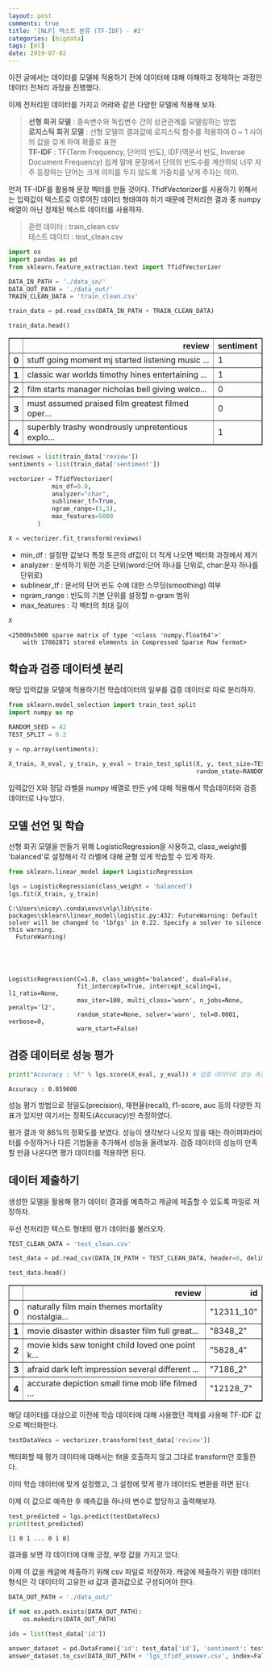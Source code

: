 ```yaml
---
layout: post
comments: true
title: '[NLP] 텍스트 분류 (TF-IDF) - #2'
categories: [bigdata]
tags: [ml]
date: 2019-07-02
---
```


이전 글에서는 데이터를 모델에 적용하기 전에 데이터에 대해 이해하고 정제하는 과정인 데이터 전처리 과정을 진행했다. 

이제 전처리된 데이터를 가지고 어랴와 같은 다양한 모델에 적용해 보자.

> **선형 회귀 모델** : 종속변수와 독립변수 간의 상관관계를 모델링하는 방법<br/>
> **로지스틱 회귀 모델** : 선형 모델의 결과값에 로지스틱 함수를 적용하여 0 ~ 1 사이의 값을 갖게 하여 확률로 표현<br/>
> **TF-IDF** : TF(Term Frequency, 단어의 빈도), IDF(역문서 빈도, Inverse Document Frequency) 쉽게 말에 문장에서 단의의 빈도수를 계산하되 너무 자주 등장하는 단어는 크게 의미를 두지 않도록 가중치를 낮게 주자는 의미.

먼저 TF-IDF를 활용해 문장 벡터를 만들 것이다. TfidfVectorizer를 사용하기 위해서는 입력값이 텍스트로 이루어진 데이터 형태여야 하기 때문에 전처리한 결과 중 numpy배열이 아닌 정제된 텍스트 데이터를 사용하자.

>훈련 데이터 : train_clean.csv<br/>
>테스트 데이터 : test_clean.csv


```python
import os
import pandas as pd
from sklearn.feature_extraction.text import TfidfVectorizer
```


```python
DATA_IN_PATH = './data_in/'
DATA_OUT_PATH = './data_out/'
TRAIN_CLEAN_DATA = 'train_clean.csv'
```


```python
train_data = pd.read_csv(DATA_IN_PATH + TRAIN_CLEAN_DATA)
```


```python
train_data.head()
```




<div>
<style scoped>
    .dataframe tbody tr th:only-of-type {
        vertical-align: middle;
    }

    .dataframe tbody tr th {
        vertical-align: top;
    }

    .dataframe thead th {
        text-align: right;
    }
</style>
<table border="1" class="dataframe">
  <thead>
    <tr style="text-align: right;">
      <th></th>
      <th>review</th>
      <th>sentiment</th>
    </tr>
  </thead>
  <tbody>
    <tr>
      <th>0</th>
      <td>stuff going moment mj started listening music ...</td>
      <td>1</td>
    </tr>
    <tr>
      <th>1</th>
      <td>classic war worlds timothy hines entertaining ...</td>
      <td>1</td>
    </tr>
    <tr>
      <th>2</th>
      <td>film starts manager nicholas bell giving welco...</td>
      <td>0</td>
    </tr>
    <tr>
      <th>3</th>
      <td>must assumed praised film greatest filmed oper...</td>
      <td>0</td>
    </tr>
    <tr>
      <th>4</th>
      <td>superbly trashy wondrously unpretentious explo...</td>
      <td>1</td>
    </tr>
  </tbody>
</table>
</div>




```python
reviews = list(train_data['review'])
sentiments = list(train_data['sentiment'])

vectorizer = TfidfVectorizer(
            min_df=0.0,
            analyzer="char",
            sublinear_tf=True,
            ngram_range=(1,3),
            max_features=5000
        )

X = vectorizer.fit_transform(reviews)
```

- min_df : 설정한 값보다 특정 토큰의 df값이 더 적게 나오면 벡터화 과정에서 제거
- analyzer : 분석하기 위한 기준 단위(word:단어 하나를 단위로, char:문자 하나를 단위로)
- sublinear_tf : 문서의 단어 빈도 수에 대한 스무딩(smoothing) 여부
- ngram_range : 빈도의 기본 단위를 설정할 n-gram 범위
- max_features : 각 벡터의 최대 길이


```python
X
```




    <25000x5000 sparse matrix of type '<class 'numpy.float64'>'
    	with 17862871 stored elements in Compressed Sparse Row format>



## 학습과 검증 데이터셋 분리
해당 입력값을 모델에 적용하기전 학습데이터의 일부를 검증 데이터로 따로 분리하자.


```python
from sklearn.model_selection import train_test_split
import numpy as np

RANDOM_SEED = 42
TEST_SPLIT = 0.2

y = np.array(sentiments);

X_train, X_eval, y_train, y_eval = train_test_split(X, y, test_size=TEST_SPLIT, 
                                                    random_state=RANDOM_SEED)
```

입력값인 X와 정답 라벨을 numpy 배열로 만든 y에 대해 적용해서 학습데이터와 검증데이터로 나누었다.

## 모델 선언 및 학습

선형 회귀 모델을 만들기 위해 LogisticRegression을 사용하고, class_weight를 'balanced'로 설정해서 각 라벨에 대해 균형 있게 학습할 수 있게 하자.


```python
from sklearn.linear_model import LogisticRegression

lgs = LogisticRegression(class_weight = 'balanced')
lgs.fit(X_train, y_train)
```

    C:\Users\nicey\.conda\envs\nlp\lib\site-packages\sklearn\linear_model\logistic.py:432: FutureWarning: Default solver will be changed to 'lbfgs' in 0.22. Specify a solver to silence this warning.
      FutureWarning)
    




    LogisticRegression(C=1.0, class_weight='balanced', dual=False,
                       fit_intercept=True, intercept_scaling=1, l1_ratio=None,
                       max_iter=100, multi_class='warn', n_jobs=None, penalty='l2',
                       random_state=None, solver='warn', tol=0.0001, verbose=0,
                       warm_start=False)



## 검증 데이터로 성능 평가


```python
print("Accuracy : %f" % lgs.score(X_eval, y_eval)) # 검증 데이터로 성능 측정
```

    Accuracy : 0.859600
    

성능 평가 방법으로 정밀도(precision), 재현율(recall), f1-score, auc 등의 다양한 지표가 있지만 여기서는 정확도(Accuracy)만 측정하였다.

평가 결과 약 86%의 정확도를 보였다. 성능이 생각보다 나오지 않을 때는 하이퍼파라미터를 수정하거나 다른 기법들을 추가해서 성능을 올려보자. 검증 데이터의 성능이 만족할 만큼 나온다면 평가 데이터를 적용하면 된다.

## 데이터 제출하기

생성한 모델을 활용해 평가 데이터 결과를 예측하고 캐글에 제출할 수 있도록 파일로 저장하자.

우선 전처리한 텍스트 형태의 평가 데이터를 불러오자.


```python
TEST_CLEAN_DATA = 'test_clean.csv'

test_data = pd.read_csv(DATA_IN_PATH + TEST_CLEAN_DATA, header=0, delimiter=",")
```


```python
test_data.head()
```




<div>
<style scoped>
    .dataframe tbody tr th:only-of-type {
        vertical-align: middle;
    }

    .dataframe tbody tr th {
        vertical-align: top;
    }

    .dataframe thead th {
        text-align: right;
    }
</style>
<table border="1" class="dataframe">
  <thead>
    <tr style="text-align: right;">
      <th></th>
      <th>review</th>
      <th>id</th>
    </tr>
  </thead>
  <tbody>
    <tr>
      <th>0</th>
      <td>naturally film main themes mortality nostalgia...</td>
      <td>"12311_10"</td>
    </tr>
    <tr>
      <th>1</th>
      <td>movie disaster within disaster film full great...</td>
      <td>"8348_2"</td>
    </tr>
    <tr>
      <th>2</th>
      <td>movie kids saw tonight child loved one point k...</td>
      <td>"5828_4"</td>
    </tr>
    <tr>
      <th>3</th>
      <td>afraid dark left impression several different ...</td>
      <td>"7186_2"</td>
    </tr>
    <tr>
      <th>4</th>
      <td>accurate depiction small time mob life filmed ...</td>
      <td>"12128_7"</td>
    </tr>
  </tbody>
</table>
</div>



해당 데이터를 대상으로 이전에 학습 데이터에 대해 사용했던 객체를 사용해 TF-IDF 값으로 벡터화한다.


```python
testDataVecs = vectorizer.transform(test_data['review'])
```

백터화할 때 평가 데이터에 대해서는 fit을 호출하지 않고 그대로 transform만 호툴한다.

이미 학습 데이터에 맞게 설정했고, 그 설정에 맞게 평가 데이터도 변환을 하면 된다.

이제 이 값으로 예측한 후 예측값을 하나의 변수로 할당하고 출력해보자.


```python
test_predicted = lgs.predict(testDataVecs)
print(test_predicted)
```

    [1 0 1 ... 0 1 0]
    

결과를 보면 각 데이터에 대해 긍정, 부정 값을 가지고 있다.

이제 이 값을 캐글에 제출하기 위해 csv 파일로 저장하자. 캐글에 제출하기 위한 데이터 형식은 각 데이터의 고유한 id 값과 결과값으로 구성되어야 한다.


```python
DATA_OUT_PATH = './data_out/'

if not os.path.exists(DATA_OUT_PATH):
    os.makedirs(DATA_OUT_PATH)
    
ids = list(test_data['id'])

answer_dataset = pd.DataFrame({'id': test_data['id'], 'sentiment': test_predicted})
answer_dataset.to_csv(DATA_OUT_PATH + 'lgs_tfidf_answer.csv', index=False, quoting=3)
```


